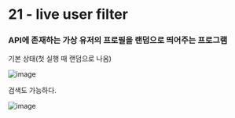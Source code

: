 <h1>21 - live user filter</h1>

<h3>API에 존재하는 가상 유저의 프로필을 랜덤으로 띄어주는 프로그램</h3>

<p>기본 상태(첫 실행 때 랜덤으로 나옴)</p>

![image](https://github.com/Yuika12321/2024_get_a_job/assets/131143940/b19b9c19-72fe-4cea-8c23-647f3929ff76)

<p>검색도 가능하다.</p>

![image](https://github.com/Yuika12321/2024_get_a_job/assets/131143940/ae4da63d-990b-42c0-ac65-20ca87d9a76d)
